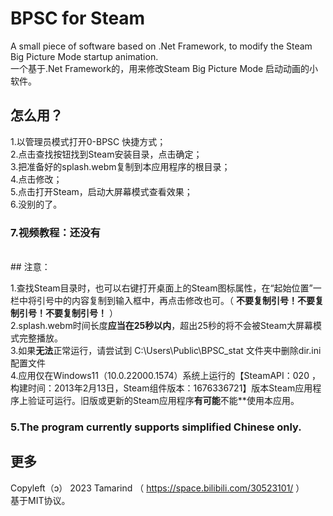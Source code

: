 # BPSC for Steam
A small piece of software based on .Net Framework, to modify the Steam Big Picture Mode startup animation.</br>
一个基于.Net Framework的，用来修改Steam Big Picture Mode 启动动画的小软件。</br>
  
## 怎么用？<br>
1.以管理员模式打开0-BPSC 快捷方式；<br>
2.点击查找按钮找到Steam安装目录，点击确定；<br>
3.把准备好的splash.webm复制到本应用程序的根目录；<br>
4.点击修改；<br>
5.点击打开Steam，启动大屏幕模式查看效果；<br>
6.没别的了。<br>
### 7.视频教程：还没有 <br>
<br>
## 注意：

1.查找Steam目录时，也可以右键打开桌面上的Steam图标属性，在“起始位置”一栏中将引号中的内容复制到输入框中，再点击修改也可。（ **不要复制引号！不要复制引号！不要复制引号！** ）<br>
2.splash.webm时间长度**应当在25秒以内**，超出25秒的将不会被Steam大屏幕模式完整播放。<br>
3.如果**无法**正常运行，请尝试到 C:\Users\Public\BPSC_stat 文件夹中删除dir.ini配置文件<br>
4.应用仅在Windows11（10.0.22000.1574）系统上运行的【SteamAPI：020 ，构建时间：2013年2月13日，Steam组件版本：1676336721】版本Steam应用程序上验证可运行。旧版或更新的Steam应用程序**有可能**不能**使用本应用。<br>

### 5.The program currently supports simplified Chinese only.<br>

## 更多

Copyleft（ɔ） 2023 Tamarind （ https://space.bilibili.com/30523101/ ）<br>
基于MIT协议。<br>
